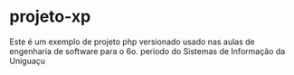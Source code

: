 # projeto-xp
Este é um exemplo de projeto php versionado usado nas aulas de engenharia de software para o 6o. periodo do Sistemas de Informação da Uniguaçu
